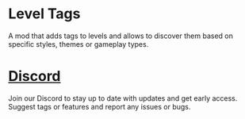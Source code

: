 # Level Tags

A mod that adds tags to levels and allows to discover them based on specific styles, themes or gameplay types.

# [Discord](https://discord.gg/6GXYHf9WTB)
Join our Discord to stay up to date with updates and get early access.
Suggest tags or features and report any issues or bugs.
